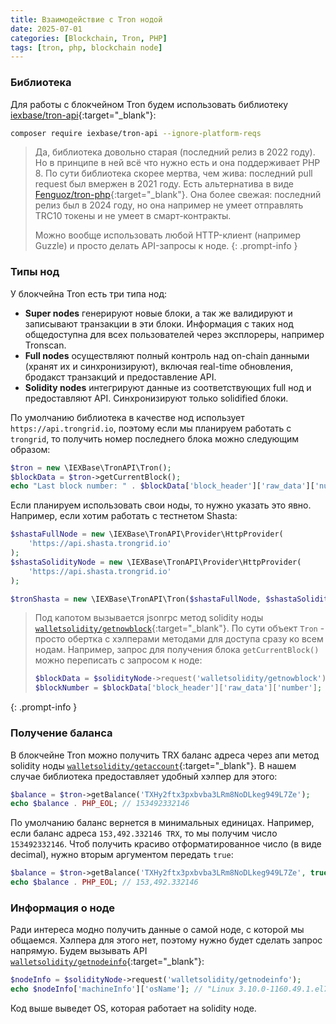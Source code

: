 ```yaml
---
title: Взаимодействие с Tron нодой 
date: 2025-07-01
categories: [Blockchain, Tron, PHP]
tags: [tron, php, blockchain node] 
---
```


### Библиотека

Для работы с блокчейном Tron будем использовать библиотеку [iexbase/tron-api](https://github.com/iexbase/tron-api){:target="_blank"}:

```bash
composer require iexbase/tron-api --ignore-platform-reqs
```

>Да, библиотека довольно старая (последний релиз в 2022 году). Но в принципе в ней всё что нужно есть и она поддерживает
>PHP 8. По сути библиотека скорее мертва, чем жива: последний pull request был вмержен в 2021 году. Есть альтернатива в 
>виде [Fenguoz/tron-php](https://github.com/Fenguoz/tron-php){:target="_blank"}. Она более свежая: последний релиз был в
>2024 году, но она например не умеет отправлять TRC10 токены и не умеет в смарт-контракты. 
>
>Можно вообще использовать любой HTTP-клиент (например Guzzle) и просто делать API-запросы к ноде.
{: .prompt-info }


### Типы нод

У блокчейна Tron есть три типа нод: 
- **Super nodes** генерируют новые блоки, а так же валидируют и записывают транзакции в эти блоки. Информация с таких нод общедоступна для всех пользователей через эксплореры, например Tronscan.
- **Full nodes** осуществляют полный контроль над on-chain данными (хранят их и синхронизируют), включая real-time обновления, бродакст транзакций и предоставление API.
- **Solidity nodes** интегрируют данные из соответствующих full нод и предоставляют API. Синхронизируют только solidified блоки.

По умолчанию библиотека в качестве нод использует `https://api.trongrid.io`, поэтому если мы планируем работать с 
`trongrid`, то получить номер последнего блока можно следующим образом:

```php
$tron = new \IEXBase\TronAPI\Tron();
$blockData = $tron->getCurrentBlock();
echo "Last block number: " . $blockData['block_header']['raw_data']['number'];
```

Если планируем использовать свои ноды, то нужно указать это явно. Например, если хотим работать с тестнетом Shasta:
```php
$shastaFullNode = new \IEXBase\TronAPI\Provider\HttpProvider(
    'https://api.shasta.trongrid.io'
);
$shastaSolidityNode = new \IEXBase\TronAPI\Provider\HttpProvider(
    'https://api.shasta.trongrid.io'
);

$tronShasta = new \IEXBase\TronAPI\Tron($shastaFullNode, $shastaSolidityNode);
```

>Под капотом вызывается jsonrpc метод solidity ноды [`walletsolidity/getnowblock`](https://developers.tron.network/reference/getnowblock){:target="_blank"}.
>По сути объект `Tron` - просто обертка с хэлперами методами для доступа сразу ко всем нодам. Например, запрос для получения
>блока `getCurrentBlock()` можно переписать с запросом к ноде:
>```php
>$blockData = $solidityNode->request('walletsolidity/getnowblock');
>$blockNumber = $blockData['block_header']['raw_data']['number'];
>```
{: .prompt-info }

### Получение баланса

В блокчейне Tron можно получить TRX баланс адреса через апи метод solidity ноды [`walletsolidity/getaccount`](https://developers.tron.network/reference/walletsolidity-getaccount){:target="_blank"}.
В нашем случае библиотека предоставляет удобный хэлпер для этого:

```php
$balance = $tron->getBalance('TXHy2ftx3pxbvba3LRm8NoDLkeg949L7Ze');
echo $balance . PHP_EOL; // 153492332146
```

По умолчанию баланс вернется в минимальных единицах. Например, если баланс адреса `153,492.332146 TRX`, то мы получим
число `153492332146`. Чтоб получить красиво отформатированное число (в виде decimal), нужно вторым аргументом передать `true`:

```php
$balance = $tron->getBalance('TXHy2ftx3pxbvba3LRm8NoDLkeg949L7Ze', true);
echo $balance . PHP_EOL; // 153,492.332146
```

### Информация о ноде

Ради интереса модно получить данные о самой ноде, с которой мы общаемся. Хэлпера для этого нет, поэтому нужно будет
сделать запрос напрямую. Будем вызывать API [`walletsolidity/getnodeinfo`](https://developers.tron.network/reference/getnodeinfo-1){:target="_blank"}:

```php
$nodeInfo = $solidityNode->request('walletsolidity/getnodeinfo');
echo $nodeInfo['machineInfo']['osName']; // "Linux 3.10.0-1160.49.1.el7.x86_64"
```

Код выше выведет OS, которая работает на solidity ноде.






